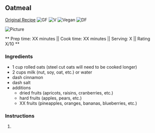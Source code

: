 ## Oatmeal

[Original Recipe](https://www.LINK_TO_RECIPE)
![GF](https://img.shields.io/badge/-Gluten--free-yellow.svg)
![V](https://img.shields.io/badge/-Vegetarian-orange.svg)
![Vegan](https://img.shields.io/badge/-Vegan-brightgreen.svg)
![DF](https://img.shields.io/badge/-Dairy--free-blue.svg)

![Picture](../img/Link_to_picture)

** Prep time: XX minutes || Cook time: XX minutes || Serving: X || Rating X/10 **

### Ingredients

- 1 cup rolled oats (steel cut oats will need to be cooked longer)
- 2 cups milk (nut, soy, oat, etc.) or water
- dash cinnamon 
- dash salt
- additions 
	- dried fruits (apricots, raisins, cranberries, etc.)
	- hard fruits (apples, pears, etc.)
	- XX fruits (pineapples, oranges, bananas, blueberries, etc.)
	
### Instructions

1. 
